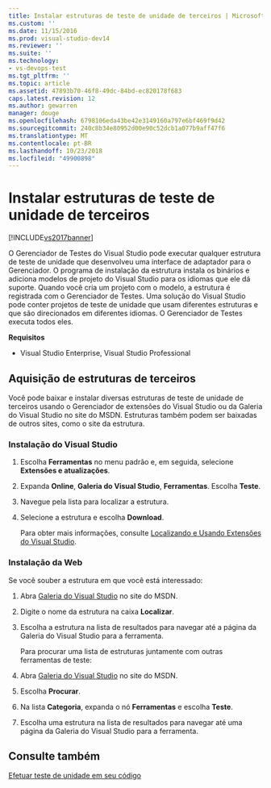 ```yaml
---
title: Instalar estruturas de teste de unidade de terceiros | Microsoft Docs
ms.custom: ''
ms.date: 11/15/2016
ms.prod: visual-studio-dev14
ms.reviewer: ''
ms.suite: ''
ms.technology:
- vs-devops-test
ms.tgt_pltfrm: ''
ms.topic: article
ms.assetid: 47893b70-46f8-49dc-84bd-ec820178f683
caps.latest.revision: 12
ms.author: gewarren
manager: douge
ms.openlocfilehash: 6798106eda43be42e3149160a797e6bf469f9d42
ms.sourcegitcommit: 240c8b34e80952d00e90c52dcb1a077b9aff47f6
ms.translationtype: MT
ms.contentlocale: pt-BR
ms.lasthandoff: 10/23/2018
ms.locfileid: "49900898"
---
```

# <a name="install-third-party-unit-test-frameworks"></a>Instalar estruturas de teste de unidade de terceiros
[!INCLUDE[vs2017banner](../includes/vs2017banner.md)]

O Gerenciador de Testes do Visual Studio pode executar qualquer estrutura de teste de unidade que desenvolveu uma interface de adaptador para o Gerenciador. O programa de instalação da estrutura instala os binários e adiciona modelos de projeto do Visual Studio para os idiomas que ele dá suporte. Quando você cria um projeto com o modelo, a estrutura é registrada com o Gerenciador de Testes. Uma solução do Visual Studio pode conter projetos de teste de unidade que usam diferentes estruturas e que são direcionados em diferentes idiomas. O Gerenciador de Testes executa todos eles.  
  
 **Requisitos**  
  
-   Visual Studio Enterprise, Visual Studio Professional  
  
## <a name="acquiring-third-party-frameworks"></a>Aquisição de estruturas de terceiros  
 Você pode baixar e instalar diversas estruturas de teste de unidade de terceiros usando o Gerenciador de extensões do Visual Studio ou da Galeria do Visual Studio no site do MSDN. Estruturas também podem ser baixadas de outros sites, como o site da estrutura.  
  
### <a name="installing-from-visual-studio"></a>Instalação do Visual Studio  
  
1. Escolha **Ferramentas** no menu padrão e, em seguida, selecione **Extensões e atualizações**.  
  
2. Expanda **Online**, **Galeria do Visual Studio**, **Ferramentas**. Escolha **Teste**.  
  
3. Navegue pela lista para localizar a estrutura.  
  
4. Selecione a estrutura e escolha **Download**.  
  
   Para obter mais informações, consulte [Localizando e Usando Extensões do Visual Studio](../ide/finding-and-using-visual-studio-extensions.md).  
  
### <a name="installing-from-the-web"></a>Instalação da Web  
 Se você souber a estrutura em que você está interessado:  
  
1. Abra [Galeria do Visual Studio](http://go.microsoft.com/fwlink/?LinkId=236267) no site do MSDN.  
  
2. Digite o nome da estrutura na caixa **Localizar**.  
  
3. Escolha a estrutura na lista de resultados para navegar até a página da Galeria do Visual Studio para a ferramenta.  
  
   Para procurar uma lista de estruturas juntamente com outras ferramentas de teste:  
  
4. Abra [Galeria do Visual Studio](http://go.microsoft.com/fwlink/?LinkId=236267) no site do MSDN.  
  
5. Escolha **Procurar**.  
  
6. Na lista **Categoria**, expanda o nó **Ferramentas** e escolha **Teste**.  
  
7. Escolha uma estrutura na lista de resultados para navegar até uma página da Galeria do Visual Studio para a ferramenta.  
  
## <a name="see-also"></a>Consulte também  
 [Efetuar teste de unidade em seu código](../test/unit-test-your-code.md)



